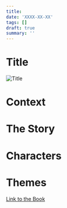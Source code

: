 ```yaml
---
title: 
date: 'XXXX-XX-XX'
tags: []
draft: true
summary: ''
---
```


# Title

![Title](/static/images/books/)


# Context

# The Story

# Characters

# Themes

[Link to the Book]()


